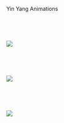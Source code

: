 Yin Yang Animations

<p>&nbsp<p><p>&nbsp<p>

![](tri-yinyang.gif)

<p>&nbsp<p><p>&nbsp<p>

![](yinyang.gif)

<p>&nbsp<p><p>&nbsp<p>

![](yinyang-grid.gif)

<p>&nbsp<p><p>&nbsp<p>